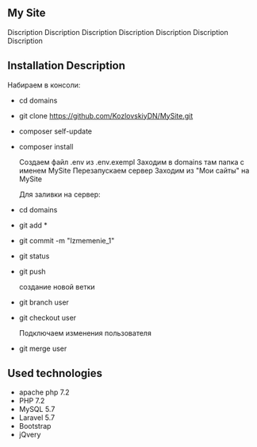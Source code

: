 ## My Site

  Discription
  Discription
  Discription
  Discription
  Discription
  Discription
  Discription

## Installation Description

  Набираем в консоли:
- cd domains
- git clone https://github.com/KozlovskiyDN/MySite.git
- composer self-update
- composer install

  Создаем файл .env из .env.exempl
  Заходим в domains там папка с именем MySite
  Перезапускаем сервер
  Заходим из "Мои сайты" на MySite

  Для заливки на сервер:
- cd domains 
- git add *
- git commit -m "Izmemenie_1"
- git status
- git push

  создание новой ветки
- git branch user 
- git checkout user

  Подключаем изменения пользователя 
- git merge user 
 
 
## Used technologies

- apache php 7.2
- PHP 7.2
- MySQL 5.7
- Laravel 5.7
- Bootstrap
- jQvery

